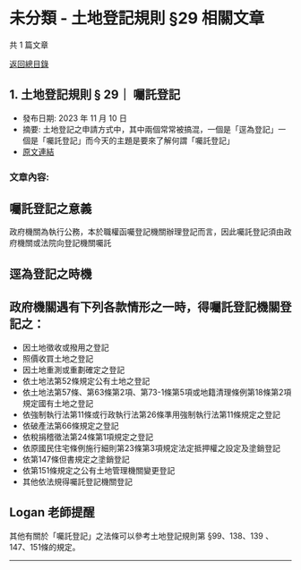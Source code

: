 # 未分類 - 土地登記規則 §29 相關文章

共 1 篇文章

[返回總目錄](00_總目錄.md)

## 1. 土地登記規則 § 29｜ 囑託登記

- 發布日期: 2023 年 11 月 10 日
- 摘要: 土地登記之申請方式中，其中兩個常常被搞混，一個是「逕為登記」一個是「囑託登記」而今天的主題是要來了解何謂「囑託登記」
- [原文連結](https://www.jasper-realestate.com/%e5%9c%9f%e5%9c%b0%e7%99%bb%e8%a8%98%e8%a6%8f%e5%89%87-29-%e5%9b%91%e8%a8%97-%e7%99%bb%e8%a8%98/)

### 文章內容:

## 囑託登記之意義

政府機關為執行公務，本於職權函囑登記機關辦理登記而言，因此囑託登記須由政府機關或法院向登記機關囑託

## 逕為登記之時機

## 政府機關遇有下列各款情形之一時，得囑託登記機關登記之：

- 因土地徵收或撥用之登記
- 照價收買土地之登記
- 因土地重測或重劃確定之登記
- 依土地法第52條規定公有土地之登記
- 依土地法第57條、第63條第2項、第73-1條第5項或地籍清理條例第18條第2項規定國有土地之登記
- 依強制執行法第11條或行政執行法第26條準用強制執行法第11條規定之登記
- 依破產法第66條規定之登記
- 依稅捐稽徵法第24條第1項規定之登記
- 依原國民住宅條例施行細則第23條第3項規定法定抵押權之設定及塗銷登記
- 依第147條但書規定之塗銷登記
- 依第151條規定之公有土地管理機關變更登記
- 其他依法規得囑託登記機關登記

## Logan 老師提醒

其他有關於「囑託登記」之法條可以參考土地登記規則第 §99、138、139 、147、151條的規定。

---

